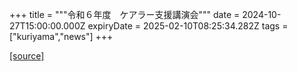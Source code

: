 +++
title = """令和６年度　ケアラー支援講演会"""
date = 2024-10-27T15:00:00.000Z
expiryDate = 2025-02-10T08:25:34.282Z
tags = ["kuriyama","news"]
+++


[[source]](https://www.town.kuriyama.hokkaido.jp/soshiki/43/29237.html)

